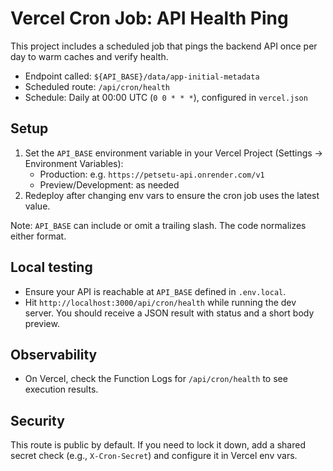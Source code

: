 # Vercel Cron Job: API Health Ping

This project includes a scheduled job that pings the backend API once per day to warm caches and verify health.

- Endpoint called: `${API_BASE}/data/app-initial-metadata`
- Scheduled route: `/api/cron/health`
- Schedule: Daily at 00:00 UTC (`0 0 * * *`), configured in `vercel.json`

## Setup

1. Set the `API_BASE` environment variable in your Vercel Project (Settings → Environment Variables):
   - Production: e.g. `https://petsetu-api.onrender.com/v1`
   - Preview/Development: as needed
2. Redeploy after changing env vars to ensure the cron job uses the latest value.

Note: `API_BASE` can include or omit a trailing slash. The code normalizes either format.

## Local testing

- Ensure your API is reachable at `API_BASE` defined in `.env.local`.
- Hit `http://localhost:3000/api/cron/health` while running the dev server. You should receive a JSON result with status and a short body preview.

## Observability

- On Vercel, check the Function Logs for `/api/cron/health` to see execution results.

## Security

This route is public by default. If you need to lock it down, add a shared secret check (e.g., `X-Cron-Secret`) and configure it in Vercel env vars.
